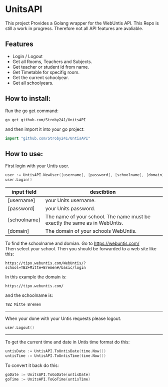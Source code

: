# UnitsAPI
This project Provides a Golang wrapper for the WebUntis API. This Repo is still a work in progress. Therefore not all API features are avaliable. 

## Features
- Login / Logout
- Get all Rooms, Teachers and Subjects.
- Get teacher or student id from name.
- Get Timetable for specifig room.
- Get the current schoolyear.
- Get all schoolyears.

## How to install:

Run the go get command:
```
go get github.com/Stroby241/UnitsAPI
```
and then import it into your go project:
```Go
import "github.com/Stroby241/UntisAPI"
```

## How to use:
First login with your Untis user.
```Go
user := UntisAPI.NewUser([username], [password], [schoolname], [domain])
user.Login()
```

| input field | descibtion |
| --- | --- |
| [username] | your Units username. |
| [password] | your Units password. |
| [schoolname] | The name of your school. The name must be exactly the same as in WebUntis. |
| [domain] | The domain of your schools WebUntis. |

To find the schoolname and domian. Go to https://webuntis.com/  
Then select your school. Then you should be forwarded to a web site like this:
```
https://tipo.webuntis.com/WebUntis/?school=TBZ+Mitte+Bremen#/basic/login
```
In this example the domain is:
```
https://tipo.webuntis.com/
```
and the schoolname is:
```
TBZ Mitte Bremen
```
---
When your done with your Untis requests please logout.
```Go
user.Logout()
```
---
To get the current time and date in Untis time format do this:
```Go
untisDate := UntisAPI.ToUntisDate(time.Now())
untisTime := UntisAPI.ToUntisTime(time.Now())
```
To convert it back do this:
```Go
goDate := UnitsAPI.ToGoDate(untisDate)
goTime := UnitsAPI.ToGoTime(untisTime)
```

